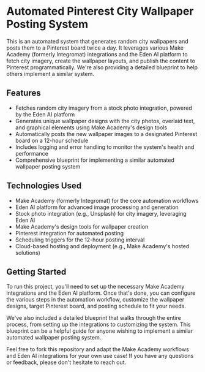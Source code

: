 # Automated Pinterest City Wallpaper Posting System

This is an automated system that generates random city wallpapers and posts them to a Pinterest board twice a day. It leverages various Make Academy (formerly Integromat) integrations and the Eden AI platform to fetch city imagery, create the wallpaper layouts, and publish the content to Pinterest programmatically. We're also providing a detailed blueprint to help others implement a similar system.

## Features

- Fetches random city imagery from a stock photo integration, powered by the Eden AI platform
- Generates unique wallpaper designs with the city photos, overlaid text, and graphical elements using Make Academy's design tools
- Automatically posts the new wallpaper images to a designated Pinterest board on a 12-hour schedule
- Includes logging and error handling to monitor the system's health and performance
- Comprehensive blueprint for implementing a similar automated wallpaper posting system

## Technologies Used

- Make Academy (formerly Integromat) for the core automation workflows
- Eden AI platform for advanced image processing and generation
- Stock photo integration (e.g., Unsplash) for city imagery, leveraging Eden AI
- Make Academy's design tools for wallpaper creation
- Pinterest integration for automated posting
- Scheduling triggers for the 12-hour posting interval
- Cloud-based hosting and deployment (e.g., Make Academy's hosted solutions)

## Getting Started

To run this project, you'll need to set up the necessary Make Academy integrations and the Eden AI platform. Once that's done, you can configure the various steps in the automation workflow, customize the wallpaper designs, target Pinterest board, and posting schedule to fit your needs.

We've also included a detailed blueprint that walks through the entire process, from setting up the integrations to customizing the system. This blueprint can be a helpful guide for anyone wishing to implement a similar automated wallpaper posting system.

Feel free to fork this repository and adapt the Make Academy workflows and Eden AI integrations for your own use case! If you have any questions or feedback, please don't hesitate to reach out.
